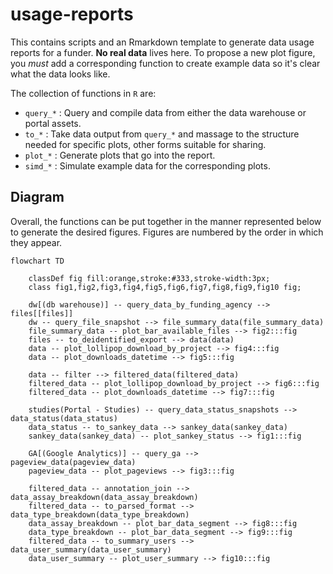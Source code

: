 # usage-reports

This contains scripts and an Rmarkdown template to generate data usage reports for a funder.
**No real data** lives here. 
To propose a new plot figure, you *must* add a corresponding function to create example data so it's clear what the data looks like.

The collection of functions in `R` are:
- `query_*` : Query and compile data from either the data warehouse or portal assets.
- `to_*` : Take data output from `query_*` and massage to the structure needed for specific plots, other forms suitable for sharing. 
- `plot_*` : Generate plots that go into the report.
- `simd_*` : Simulate example data for the corresponding plots.

## Diagram

Overall, the functions can be put together in the manner represented below to generate the desired figures.
Figures are numbered by the order in which they appear.

```mermaid
flowchart TD
    
    classDef fig fill:orange,stroke:#333,stroke-width:3px;
    class fig1,fig2,fig3,fig4,fig5,fig6,fig7,fig8,fig9,fig10 fig;
    
    dw[(db warehouse)] -- query_data_by_funding_agency --> files[[files]] 
    dw -- query_file_snapshot --> file_summary_data(file_summary_data)
    file_summary_data -- plot_bar_available_files --> fig2:::fig
    files -- to_deidentified_export --> data(data) 
    data -- plot_lollipop_download_by_project --> fig4:::fig
    data -- plot_downloads_datetime --> fig5:::fig
    
    data -- filter --> filtered_data(filtered_data)
    filtered_data -- plot_lollipop_download_by_project --> fig6:::fig
    filtered_data -- plot_downloads_datetime --> fig7:::fig
    
    studies(Portal - Studies) -- query_data_status_snapshots --> data_status(data_status)
    data_status -- to_sankey_data --> sankey_data(sankey_data)
    sankey_data(sankey_data) -- plot_sankey_status --> fig1:::fig
    
    GA[(Google Analytics)] -- query_ga --> pageview_data(pageview_data)
    pageview_data -- plot_pageviews --> fig3:::fig
    
    filtered_data -- annotation_join --> data_assay_breakdown(data_assay_breakdown)
    filtered_data -- to_parsed_format --> data_type_breakdown(data_type_breakdown)
    data_assay_breakdown -- plot_bar_data_segment --> fig8:::fig
    data_type_breakdown -- plot_bar_data_segment --> fig9:::fig
    filtered_data -- to_summary_users --> data_user_summary(data_user_summary)
    data_user_summary -- plot_user_summary --> fig10:::fig
    
    
```


